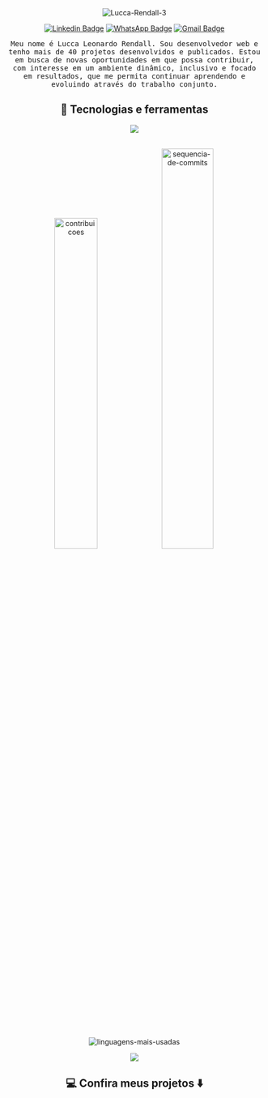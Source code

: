 <div align="center">
<img src="https://i.ibb.co/2htdYHJ/Lucca-Rendall-3.jpg" alt="Lucca-Rendall-3" border="0">


[![Linkedin Badge](https://img.shields.io/badge/-Linkedin-986DFF?style=flat-square&logo=Linkedin&logoColor=white&link=https://www.linkedin.com/in/lucca-rendall/)](https://www.linkedin.com/in/lucca-rendall/) 
[![WhatsApp Badge](https://img.shields.io/badge/-Contato-986DFF?style=flat-square&labelColor=986DFF&logo=whatsapp&logoColor=white&link=https://wa.me/5581986339926)](https://wa.me/5581986339926) 
[![Gmail Badge](https://img.shields.io/badge/-luccarendall2@gmail.com-986DFF?style=flat-square&logo=Gmail&logoColor=white&link=mailto:luccarendall2@gmail.com)](mailto:luccarendall2@gmail.com)

<samp> 
Meu nome é Lucca Leonardo Rendall. Sou desenvolvedor web e tenho mais de 40 projetos desenvolvidos e publicados. Estou em busca de novas oportunidades em que possa contribuir, com interesse em um ambiente dinâmico, inclusivo e focado em resultados, que me permita continuar aprendendo e evoluindo através do trabalho conjunto.
</samp>

</div>
<h2 align="center"> 🔭 Tecnologias e ferramentas</h2>
 <p align="center">
  <a href="https://skillicons.dev">
    <img src="https://skillicons.dev/icons?i=bash,github,git,html,css,bootstrap,tailwind,react,js,ts,mysql,mongodb,heroku,py,express,nodejs,sequelize,docker,jest,postman&perline=10" />
  </a>
</p>
<br>

<div align="center">
    <img src="https://github-readme-stats.vercel.app/api?username=luccarendall&theme=dark&border_radius=5&locale=pt-br&date_format=j%20M%5B%20Y%5D&bg_color=000000&ring=FF0000&icon_color=91ffc8&title_color=986DFF&text_color=986DFF&show_icons=true&show_icons=true&hide_border=true&count_private=true" width=40.9% alt="contribuicoes">
    <img src="https://streak-stats.demolab.com?user=luccarendall&theme=dark&border_radius=5&locale=pt-br&date_format=j%20M%5B%20Y%5D&background=000000&fire=986DFF&ring=986DFF&currStreakLabel=FFFFFF" width=45% alt="sequencia-de-commits">
    <img src="https://github-readme-stats.vercel.app/api/top-langs/?username=luccarendall&layout=compact&theme=dark&border_radius=5&locale=pt-br&date_format=j%20M%5B%20Y%5D&bg_color=000000&count_private=true&card_width=400&custom_title=Ferramentas%20mais%20utilizadas" alt="linguagens-mais-usadas">
</div>

<p align="center"><img src="https://komarev.com/ghpvc/?username=LuccaRendall&style=flat-square&color=986DFF"></p>

<h2  align="center">💻 Confira meus projetos ⬇️ </h2>
